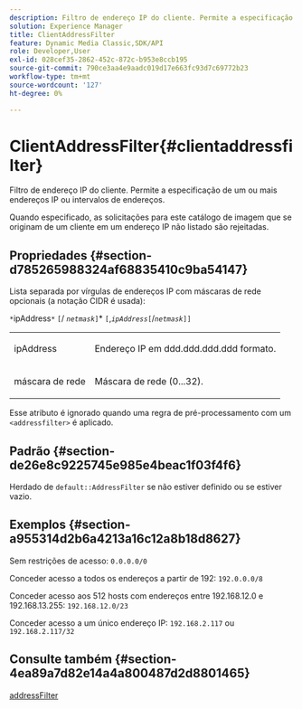 ```yaml
---
description: Filtro de endereço IP do cliente. Permite a especificação de um ou mais endereços IP ou intervalos de endereços.
solution: Experience Manager
title: ClientAddressFilter
feature: Dynamic Media Classic,SDK/API
role: Developer,User
exl-id: 028cef35-2862-452c-872c-b953e8ccb195
source-git-commit: 790ce3aa4e9aadc019d17e663fc93d7c69772b23
workflow-type: tm+mt
source-wordcount: '127'
ht-degree: 0%

---
```


# ClientAddressFilter{#clientaddressfilter}

Filtro de endereço IP do cliente. Permite a especificação de um ou mais endereços IP ou intervalos de endereços.

Quando especificado, as solicitações para este catálogo de imagem que se originam de um cliente em um endereço IP não listado são rejeitadas.

## Propriedades {#section-d785265988324af68835410c9ba54147}

Lista separada por vírgulas de endereços IP com máscaras de rede opcionais (a notação CIDR é usada):

`*`ipAddress`*` `[`/ *`netmask`*`]`* `[`,*`ipAddress`*`[`/*`netmask`*`]]`

<table id="simpletable_9F82BB0D42A9434883F2F70A2A92898C"> 
 <tr class="strow"> 
  <td class="stentry"> <p><span class="varname"> ipAddress</span> </p> </td> 
  <td class="stentry"> <p>Endereço IP em <span class="varname"> ddd.ddd.ddd.ddd</span> formato. </p></td> 
 </tr> 
 <tr class="strow"> 
  <td class="stentry"> <p><span class="varname"> máscara de rede</span> </p></td> 
  <td class="stentry"> <p>Máscara de rede (0...32). </p></td> 
 </tr> 
</table>

Esse atributo é ignorado quando uma regra de pré-processamento com um `<addressfilter>` é aplicado.

## Padrão {#section-de26e8c9225745e985e4beac1f03f4f6}

Herdado de `default::AddressFilter` se não estiver definido ou se estiver vazio.

## Exemplos {#section-a955314d2b6a4213a16c12a8b18d8627}

Sem restrições de acesso: `0.0.0.0/0`

Conceder acesso a todos os endereços a partir de 192: `192.0.0.0/8`

Conceder acesso aos 512 hosts com endereços entre 192.168.12.0 e 192.168.13.255: `192.168.12.0/23`

Conceder acesso a um único endereço IP: `192.168.2.117` ou `192.168.2.117/32`

## Consulte também {#section-4ea89a7d82e14a4a800487d2d8801465}

[addressFilter](../../../../../is-api/image-catalog/image-serving-api-ref/c-image-catalog-reference/c-rule-set-reference/r-addressfilter-rule.md#reference-48c369f56ecd4034b410da5a94a9dfd1)
